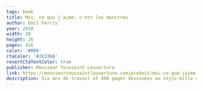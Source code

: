 ```yaml
---
tags: book
title: Moi, ce que j'aime, c'est les monstres
author: Emil Ferris
year: 2018
width: 20
height: 26
pages: 416
color: '#000'
ctaColor: '#2E336B'
revertCtaTextColor: true
publisher: Monsieur Toussaint Louverture
link: https://monsieurtoussaintlouverture.com/produit/moi-ce-que-jaime-cest-les-monstres-demil-ferris/
description: Six ans de travail et 400 pages dessinées au stylo-bille malgré une main droite paralysée… déjà, ça se pose là. Je vais parfois un peu vite quand je lis une BD, mais là, je me suis arrêté sur toutes les pages, bouche bée. Emil Ferris est bien décidée à représenter avec force chaque recoin des tréfonds de l'âme humaine. Il y a plus d'histoire dans chacun de ces visages au regard profond que dans 15 saisons de <cite>Faites entrer l'accusé</cite>. Ce livre est hanté.
---
```


